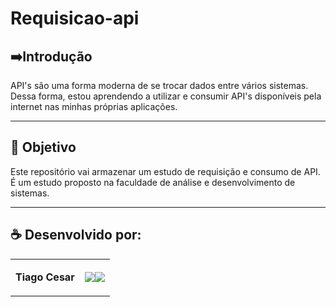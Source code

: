 # Requisicao-api

## ➡️Introdução
API's são uma forma moderna de se trocar dados entre vários sistemas. Dessa forma, estou aprendendo a utilizar e consumir API's disponíveis pela internet nas minhas próprias aplicações.

---

## 🎯 Objetivo
Este repositório vai armazenar um estudo de requisição e consumo de API. É um estudo proposto na faculdade de análise e desenvolvimento de sistemas.

---

## ☕ Desenvolvido por:

<table>
  <tbody>

<tr>
    <td><p align="left-center"><b>Tiago Cesar</b></p></td>
    <td><a href="https://github.com/TiagoUniverse" target="_blank"><img loading="lazy" src="https://img.shields.io/badge/GitHub-100000?style=for-the-badge&logo=github&logoColor=white" target="_blank" align="center"></a><a href="https://www.linkedin.com/in/tiago-lopes--/" target="_blank"><img loading="lazy" src="https://img.shields.io/badge/-LinkedIn-%230077B5?style=for-the-badge&logo=linkedin&logoColor=white" target="_blank" align="center"></a></td>
  </tr>

  </tbody>
 </table>

